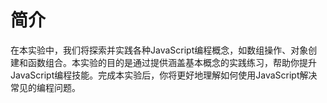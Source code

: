 # 简介

在本实验中，我们将探索并实践各种JavaScript编程概念，如数组操作、对象创建和函数组合。本实验的目的是通过提供涵盖基本概念的实践练习，帮助你提升JavaScript编程技能。完成本实验后，你将更好地理解如何使用JavaScript解决常见的编程问题。
